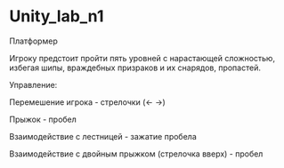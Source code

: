 # Unity_lab_n1

Платформер 

Игроку предстоит пройти пять уровней с нарастающей сложностью, избегая шипы, враждебных призраков и их снарядов, пропастей.

Управление:

Перемешение игрока - стрелочки (← →)

Прыжок - пробел

Взаимодействие с лестницей - зажатие пробела

Взаимодействие с двойным прыжком (стрелочка вверх) - пробел 
